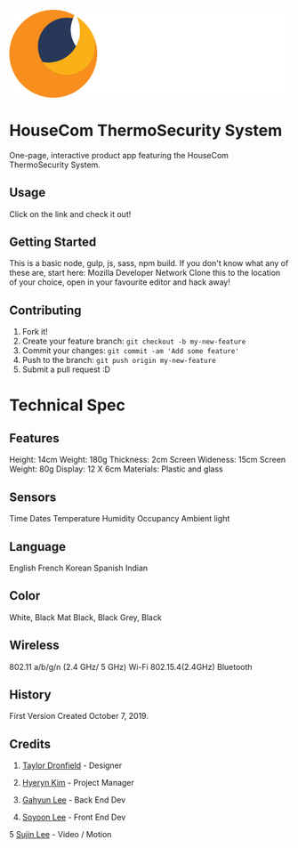 ![OurLogoImage](public/images/logo-full.svg "Logo")
# HouseCom ThermoSecurity System

One-page, interactive product app featuring the HouseCom ThermoSecurity System.

## Usage

Click on the link and check it out!


## Getting Started
This is a basic node, gulp, js, sass, npm build. If you don't know what any of these are, start here: Mozilla Developer Network
Clone this to the location of your choice, open in your favourite editor and hack away!


## Contributing

1. Fork it!
2. Create your feature branch: `git checkout -b my-new-feature`
3. Commit your changes: `git commit -am 'Add some feature'`
4. Push to the branch: `git push origin my-new-feature`
5. Submit a pull request :D

# Technical Spec

## Features
Height: 14cm
Weight: 180g
Thickness: 2cm
Screen Wideness: 15cm
Screen Weight: 80g
Display: 12 X 6cm
Materials: Plastic and glass

## Sensors
Time
Dates
Temperature
Humidity
Occupancy
Ambient light

## Language

English
French
Korean
Spanish
Indian

## Color 
White, Black
Mat Black, Black
Grey, Black

## Wireless
802.11 a/b/g/n (2.4 GHz/ 5 GHz) Wi-Fi
802.15.4(2.4GHz)
Bluetooth


## History

First Version Created October 7, 2019.

## Credits

1. [Taylor Dronfield](t_dronfield@fanshaweonline.ca) - Designer

2. [Hyeryn Kim](h_kim90825@fanshaweonline.ca) - Project Manager

3. [Gahyun Lee](g_lee89360@fanshaweonline.ca) - Back End Dev 

4. [Soyoon Lee](s_lee77176@fanshaweonline.ca) - Front End Dev

5 [Sujin Lee](s_lee39@fanshaweonline.ca) - Video / Motion



